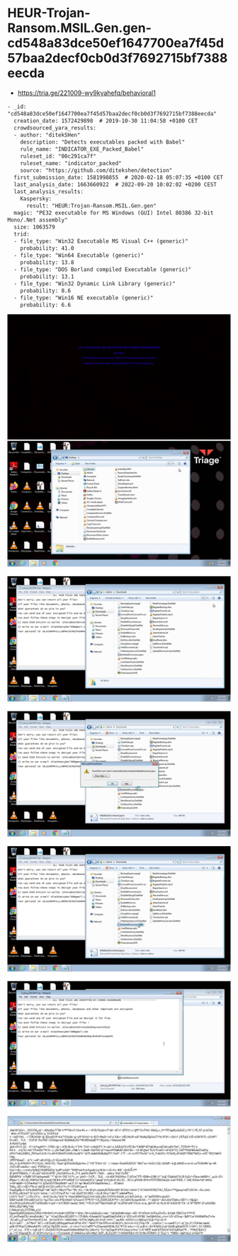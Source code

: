 # HEUR-Trojan-Ransom.MSIL.Gen.gen-cd548a83dce50ef1647700ea7f45d57baa2decf0cb0d3f7692715bf7388eecda

- https://tria.ge/221009-wy9kyahefq/behavioral1

```
- _id: "cd548a83dce50ef1647700ea7f45d57baa2decf0cb0d3f7692715bf7388eecda"
  creation_date: 1572429898  # 2019-10-30 11:04:58 +0100 CET
  crowdsourced_yara_results: 
  - author: "ditekSHen"
    description: "Detects executables packed with Babel"
    rule_name: "INDICATOR_EXE_Packed_Babel"
    ruleset_id: "00c291ca7f"
    ruleset_name: "indicator_packed"
    source: "https://github.com/ditekshen/detection"
  first_submission_date: 1581998855  # 2020-02-18 05:07:35 +0100 CET
  last_analysis_date: 1663660922  # 2022-09-20 10:02:02 +0200 CEST
  last_analysis_results: 
    Kaspersky: 
      result: "HEUR:Trojan-Ransom.MSIL.Gen.gen"
  magic: "PE32 executable for MS Windows (GUI) Intel 80386 32-bit Mono/.Net assembly"
  size: 1063579
  trid: 
  - file_type: "Win32 Executable MS Visual C++ (generic)"
    probability: 41.0
  - file_type: "Win64 Executable (generic)"
    probability: 13.8
  - file_type: "DOS Borland compiled Executable (generic)"
    probability: 13.1
  - file_type: "Win32 Dynamic Link Library (generic)"
    probability: 8.6
  - file_type: "Win16 NE executable (generic)"
    probability: 6.6
```

![Cyborg_DECRYPT.jpg](Cyborg_DECRYPT.jpg)
![téléchargement.png](téléchargement.png)
![téléchargement2.png](téléchargement2.png)
![téléchargement5.png](téléchargement5.png)
![téléchargement4.png](téléchargement4.png)
![téléchargement1.png](téléchargement1.png)
![téléchargement3.png](téléchargement3.png)
